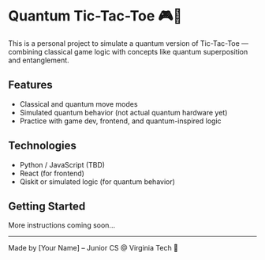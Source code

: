# Quantum Tic-Tac-Toe 🎮🔬

This is a personal project to simulate a quantum version of Tic-Tac-Toe — combining classical game logic with concepts like quantum superposition and entanglement.

## Features
- Classical and quantum move modes
- Simulated quantum behavior (not actual quantum hardware yet)
- Practice with game dev, frontend, and quantum-inspired logic

## Technologies
- Python / JavaScript (TBD)
- React (for frontend)
- Qiskit or simulated logic (for quantum behavior)

## Getting Started
More instructions coming soon...

---

Made by [Your Name] – Junior CS @ Virginia Tech 🦃